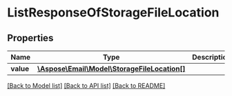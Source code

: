 # ListResponseOfStorageFileLocation

## Properties
Name | Type | Description | Notes
------------ | ------------- | ------------- | -------------
**value** | [**\Aspose\Email\Model\StorageFileLocation[]**](StorageFileLocation.md) |  | [optional] 



[[Back to Model list]](README.md#documentation-for-models) [[Back to API list]](README.md#documentation-for-api-endpoints) [[Back to README]](README.md)


